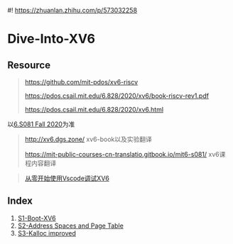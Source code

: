 #! https://zhuanlan.zhihu.com/p/573032258
# Dive-Into-XV6

## Resource



> https://github.com/mit-pdos/xv6-riscv
>
> https://pdos.csail.mit.edu/6.828/2020/xv6/book-riscv-rev1.pdf
>
> https://pdos.csail.mit.edu/6.828/2020/xv6.html



以[6.S081 Fall 2020](https://pdos.csail.mit.edu/6.828/2020/xv6.html)为准



> http://xv6.dgs.zone/   xv6-book以及实验翻译
>
> https://mit-public-courses-cn-translatio.gitbook.io/mit6-s081/    xv6课程内容翻译


> [从零开始使用Vscode调试XV6](https://zhuanlan.zhihu.com/p/501901665)

## Index

1. [S1-Boot-XV6](S1-Boot-XV6.md)
2. [S2-Address Spaces and Page Table](./S2-AddressSpaces-PageTable.md)
3. [S3-Kalloc improved](./S3-Kalloc.md)



